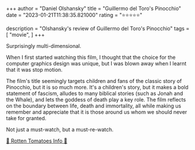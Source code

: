 +++
author = "Daniel Olshansky"
title = "Guillermo del Toro's Pinocchio"
date = "2023-01-21T11:38:35.821000"
rating = "⭐⭐⭐⭐⭐"

description = "Olshansky's review of Guillermo del Toro's Pinocchio"
tags = [
    "movie",
]
+++


Surprisingly multi-dimensional.

When I first started watching this film, I thought that the choice for the computer graphics design was unique, but I was blown away when I learnt that it was stop motion.

The film's title seemingly targets children and fans of the classic story of Pinocchio, but it is so much more. It's a children's story, but it makes a bold statement of fascism, alludes to many biblical stories (such as Jonah and the Whale), and lets the goddess of death play a key role. The film reflects on the boundary between life, death and immortality, all while making us remember and appreciate that it is those around us whom we should never take for granted.

Not just a must-watch, but a must-re-watch.

[🍅 Rotten Tomatoes Info 🍅](https://www.rottentomatoes.com//m/guillermo_del_toros_pinocchio)